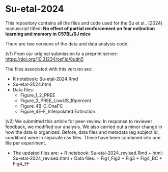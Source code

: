 # Su-etal-2024

This repository contains all the files and code used for the Su et al., (2024) manuscript titled: **No effect of partial reinforcement on fear extinction learning and memory in C57BL/6J mice**

There are two versions of the data and data analysis code:

(v1) From our original submission to a preprint server:
https://doi.org/10.31234/osf.io/8udn5

The files associated with this version are:
-  R notebook: Su-etal-2024.Rmd
-  Su-etal-2024.html
-  Data files:
    - Figure_1_2_PREE
    - Figure_3_PREE_LowUS_10percent
    - Figure_4B-C_OneFC
    - Figure_4E-F_Interpolated Extinction

(v2) We submitted this article for peer-review. In response to reviewer feedback, we modified our analysis. We also carried out a minor change in how the data is organized. Before, data files and metadata (eg subject id, condition) were in separate csv files. These have been combined into one file per experiment. 
* The updated files are:
          + R notebook: Su-etal-2024_revised.Rmd
          + html: Su-etal-2024_revised.html
          + Data files: 
                    + Fig1_Fig2
                    + Fig3
                    + Fig4_BC
                    + Fig4_EF
